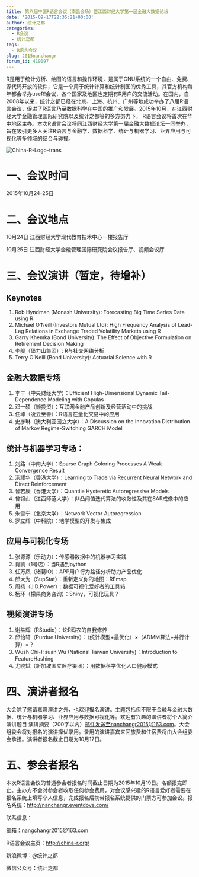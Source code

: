 ```yaml
---
title: 第八届中国R语言会议（南昌会场）暨江西财经大学第一届金融大数据论坛
date: '2015-09-17T22:35:21+00:00'
author: 统计之都
categories:
  - R会议
  - 统计之都
tags:
  - R语言会议
slug: 2015nanchangr
forum_id: 419097
---
```


R是用于统计分析、绘图的语言和操作环境，是属于GNU系统的一个自由、免费、源代码开放的软件，它是一个用于统计计算和统计制图的优秀工具，其官方机构每年都会举办useR!会议，各个国家及地区也定期有R用户的交流活动。在国内，自2008年以来，统计之都已经在北京、上海、杭州、广州等地成功举办了八届R语言会议，促进了R语言乃至数据科学在中国的推广和发展。2015年10月，在江西财经大学金融管理国际研究院以及统计之都等的多方努力下， R语言会议将首次在华中地区主办。本次R语言会议将同江西财经大学第一届金融大数据论坛一同举办，旨在吸引更多人关注R语言与金融学、数据科学、统计与机器学习、业界应用与可视化等多领域的结合与碰撞。

![China-R-Logo-trans](https://uploads.cosx.org/2015/09/China-R-Logo-trans.png)

<!--more-->

# 一、会议时间

2015年10月24-25日



# 二、会议地点

10月24日 江西财经大学现代教育技术中心一楼报告厅

10月25日 江西财经大学金融管理国际研究院会议报告厅、视频会议厅



# 三、会议演讲（暂定，待增补）

## Keynotes

  1. Rob Hyndman (Monash University): Forecasting Big Time Series Data using R
  2. Michael O’Neill (Investors Mutual Ltd): High Frequency Analysis of Lead-Lag Relations in Exchange Traded Volatility Markets using R
  3. Garry Khemka (Bond University): The Effect of Objective Formulation on Retirement Decision Making
  4. 李舰（堡力山集团）: R与社交网络分析
  5. Terry O’Neill (Bond University): Actuarial Science with R



## 金融大数据专场

  1. 李丰（中央财经大学）：Efficient High-Dimensional Dynamic Tail-Dependence Modeling with Copulas
  2. 邓一硕（懒投资）：互联网金融产品创新及经营活动中的挑战
  3. 任坤（凌云至善）：R语言在量化交易中的应用
  4. 史彦琳（澳大利亚国立大学）：A Discussion on the Innovation Distribution of Markov Regime-Switching GARCH Model



## 统计与机器学习专场：

  1. 刘路（中南大学）：Sparse Graph Coloring Processes A Weak Convergence Result
  2. 汤耀华（香港大学）：Learning to Trade via Recurrent Neural Network and Direct Reinforcement
  3. 曾若辰（香港大学）：Quantile Hysteretic Autoregressive Models
  4. 曾锦山（江西师范大学）：非凸阈值迭代算法的收敛性及其在SAR成像中的应用
  5. 朱雪宁（北京大学）：Network Vector Autoregression
  6. 罗立辉（中科院）：地学模型的开发与集成



## 应用与可视化专场

  1. 张源源（乐动力）：传感器数据中的机器学习实践
  2. 肖凯（1号店）：当R遇到python
  3. 任万凤（诸葛IO）：APP用户行为路径分析助力产品优化
  4. 郎大为（SupStat）：重新定义你的地图：REmap
  5. 周扬（J.D.Power）：数据可视化爱好者的工具箱
  6. 杨环（檬果商务咨询）：Shiny，可视化玩具？



## 视频演讲专场

  1. 谢益辉（RStudio）：论R码农的自我修养
  2. 邱怡轩（Purdue University）：（统计模型+最优化）×（ADMM算法+并行计算）=？
  3. Wush Chi-Hsuan Wu (National Taiwan University)：Introduction to FeatureHashing
  4. 尤晓斌（新加坡国立医疗集团）：用数据科学优化人口健康模式



# 四、演讲者报名

大会除了邀请嘉宾演讲之外，也欢迎报名演讲。主题包括但不限于金融与金融大数据、统计与机器学习、业界应用与数据可视化等。欢迎有兴趣的演讲者将个人简介 演讲题目 演讲摘要（200字以内）邮件发送至nanchangr2015@163.com。大会组委会将对报名的演讲择优录用。录用的演讲嘉宾来回旅费和住宿费将由大会组委会承担。演讲者报名截止日期为10月17日。



# 五、参会者报名
  
本次R语言会议的普通参会者报名时间截止日期为2015年10月19日。名额报完即止。主办方不会对参会者收取任何参会费用，对会议感兴趣的R语言爱好者需要在报名系统上填写个人信息，完成报名后携带报名系统提供的门票方可参加会议。报名系统：<http://nanchangr.eventdove.com/>

联系信息：
  
邮箱：nangchangr2015@163.com
  
R语言会议主页：<http://china-r.org/>
  
新浪微博：@统计之都
  
微信公众号：统计之都
